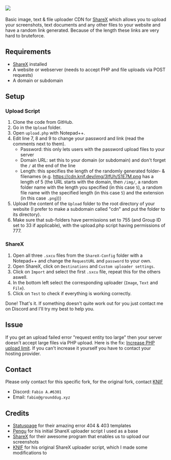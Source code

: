# ![](https://i.imgur.com/JyhRykm.png)

 Basic image, text & file uploader CDN for [ShareX](https://getsharex.com) which allows you to upload your screenshots, text documents and any other files to your website and have a random link generated. Because of the length these links are very hard to bruteforce.

## Requirements
- [ShareX](https://getsharex.com) installed
- A website or webserver (needs to accept PHP and file uploads via POST requests)
- A domain or subdomain

## Setup
### Upload Script
1. Clone the code from GitHub.
2. Go in the `Upload` folder.
3. Open `upload.php` with Notepad++.
4. Edit line 7, 8 and 9 to change your password and link (read the comments next to them).
	- Password: this only lets users with the password upload files to your server
	- Domain URL: set this to your domain (or subdomain) and don't forget the `/` at the end of the line
	- Length: this specifies the length of the randomly generated folder- & filenames (e.g. https://cdn.knif.dev/img/3lfUh/S1E7M.png has a length of 5 (the URL starts with the domain, then `/img/`, a random folder name with the length you specified (in this case `5`), a random file name with the specified length (in this case `5`) and the extension (in this case `.png`)))
5. Upload the content of the `Upload` folder to the root directory of your website (I prefer to make a subdomain called "cdn" and put the folder to its directory).
6. Make sure that sub-folders have permissions set to 755 (and Group ID set to 33 if applicable), with the upload.php script having permissions of 777.

### ShareX
1. Open all three `.sxcu` files from the `ShareX-Config` folder with a Notepad++ and change the `RequestURL` and `password` to your own.
2. Open ShareX, click on `Destinations` and `Custom uploader settings`.
3. Click on `Import` and select the first `.sxcu` file, repeat this for the others aswell.
4. In the bottom left select the corresponding uploader (`Image`, `Text` and `File`).
5. Click on `Test` to check if everything is working correctly.

Done! That's it. If something doesn't quite work out for you just contact me on Discord and I'll try my best to help you.

## Issue
If you get an upload failed error "request entity too large" then your server doesn't accept large files via PHP upload. Here is the fix: [Increase PHP upload limit](https://mediatemple.net/community/products/dv/204404784/how-do-i-increase-the-php-upload-limits). If you can't increase it yourself you have to contact your hosting provider.

## Contact
Please only contact for this specific fork, for the original fork, contact [KNIF](https://github.com/KNIF/ShareX-CDN)
- Discord: `Fabio A.#6301`
- Email: `fabio@grounddug.xyz`

## Credits
- [Statuspage](https://better-error-pages.statuspage.io) for their amazing error 404 & 403 templates
- [Pengu](https://youtu.be/9jcof4MACM0) for his initial ShareX uploader script I used as a base
- [ShareX](https://getsharex.com) for their awesome program that enables us to upload our screenshots
- [KNIF](https://github.com/KNIF) for his original ShareX uploader script, which I made some modifications to
